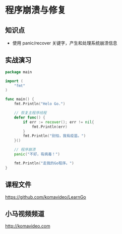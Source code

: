 程序崩溃与修复
=============

## 知识点

* 使用 panic/recover 关键字，产生和处理系统崩溃信息

## 实战演习

~~~go
package main

import (
    "fmt"
)

func main() {
    fmt.Println("Helo Go.")

    // 恢复主程序线程
    defer func() {
        if err := recover(); err != nil{
            fmt.Println(err)
        }
        fmt.Println("别怕，我有疫苗。")
    }()

    // 程序崩溃
    panic("不好，有病毒！")

    fmt.Println("走我的Go程序。")
}
~~~

## 课程文件

https://github.com/komavideo/LearnGo

## 小马视频频道

http://komavideo.com
